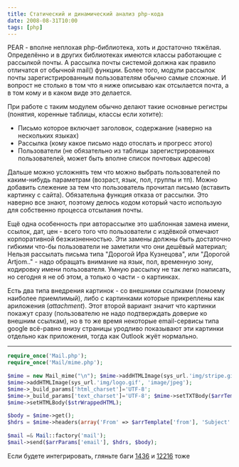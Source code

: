 ```yaml
---
title: Статический и динамический анализ php-кода
date: 2008-08-31T10:00
tags: [php]
---
```


PEAR - вполне неплохая php-библиотека, хоть и достаточно тяжёлая. Определённо и в других библиотеках имеются классы работающие с рассылкой почты. А рассылка почты системой должна как правило отличатся от обычной mail() функции. Более того, модули рассылок почты зарегистрированным пользователям обычно самые сложные. И вопрост не столько в том что я ниже описываю как отсылается почта, а в том кому и в каком виде это делается.

При работе с таким модулем обычно делают такие основные регистры (понятия, коренные таблицы, классы если хотите):

- Письмо которое включает заголовок, содержание (наверно на нескольких языках)
- Рассылка (кому какое письмо надо отослать и прогресс этого)
- Пользователи (не обязательно из таблицы зарегистрированных пользователей, может быть вполне список почтовых адресов)

Дальше можно усложнять тем что можно выбрать пользователей по каким-нибудь параметрам (возраст, язык, пол, группы и тп). Можно добавить слежение за тем что пользователь прочитал письмо (вставить картинку с сайта). Обязательна функция отказа от рассылки. Это наверно все знают, поэтому делюсь кодом который часто использую для собственно процесса отсылания почты.

Ещё одна особенность при авторассылке это шаблонная замена имени, ссылок, дат, цен - всего того что пользователи с издёвкой отмечают корпоративной безжизненностью. Эти замены должны быть достаточно гибкими что-бы пользователи не заметили что они дешёвый материал; Нельзя рассылать письма типа "Дорогой Ира Кузнецова", или "Дорогой Artjom.." - надо обращать внимание на язык, пол, временную зону, кодировку имени пользователя. Умную рассылку не так легко написать, но сегодня я не об этом, а только о части - о картинках.

Есть два типа внедрения картинок - со внешними ссылками (помоему наиболее приемлимый), либо с картинками которые прикреплены как ариложения (_attachment_). Этот второй вариант значит что картинки покажут сразу (пользователю не надо подтверждать доверие ко внешним ссылкам), но в то же время некоторые email-сервисы типа google всё-равно внизу страницы уродливо показывают эти картинки отдельно как приложения, тогда как Outlook жуёт нормально.

---

```php
require_once('Mail.php');  
require_once('Mail/mime.php');  
                  
$mime = new Mail_mime("\n"); $mime->addHTMLImage(sys_url.'img/stripe.gif', 'image/jpeg');  
$mime->addHTMLImage(sys_url.'img/logo.gif', 'image/jpeg');         
$mime->_build_params['html_charset']='UTF-8';  
$mime->_build_params['text_charset']='UTF-8'; $mime->setTXTBody($arrTemplate['txt']);  
$mime->setHTMLBody($strWrappedHTML);  
          
$body = $mime->get();  
$hdrs = $mime->headers(array('From' => $arrTemplate['from'], 'Subject' => $arrTemplate['subject']));  
          
$mail =& Mail::factory('mail');  
$mail->send($arrParams['email'], $hdrs, $body);
```

Если будете интегрировать, гляньте баги [1436](http://pear.php.net/bugs/bug.php?id=1436) и [12216](http://pear.php.net/bugs/bug.php?id=12216) тоже